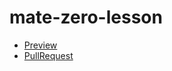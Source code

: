 # mate-zero-lesson
* [Preview](https://github.com/crash2bash/mate-zero-lesson)
* [PullRequest](https://github.com/crash2bash/mate-zero-lesson/pull/1/files)
